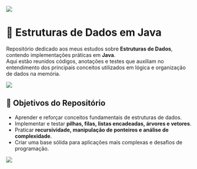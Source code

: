 <img src="https://user-images.githubusercontent.com/73097560/115834477-dbab4500-a447-11eb-908a-139a6edaec5c.gif">


# 🧩 Estruturas de Dados em Java

Repositório dedicado aos meus estudos sobre **Estruturas de Dados**, contendo implementações práticas em **Java**.  
Aqui estão reunidos códigos, anotações e testes que auxiliam no entendimento dos principais conceitos utilizados em lógica e organização de dados na memória.

<img src="https://user-images.githubusercontent.com/73097560/115834477-dbab4500-a447-11eb-908a-139a6edaec5c.gif">


## 🎯 Objetivos do Repositório
- Aprender e reforçar conceitos fundamentais de estruturas de dados.  
- Implementar e testar **pilhas, filas, listas encadeadas, árvores e vetores**.  
- Praticar **recursividade, manipulação de ponteiros e análise de complexidade**.  
- Criar uma base sólida para aplicações mais complexas e desafios de programação.

<img src="https://user-images.githubusercontent.com/73097560/115834477-dbab4500-a447-11eb-908a-139a6edaec5c.gif">

